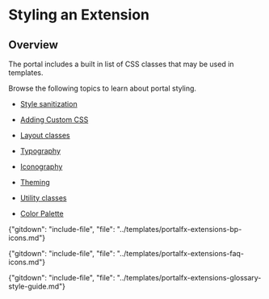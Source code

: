 
# Styling an Extension 

## Overview

The portal includes a built in list of CSS classes that may be used in templates.

Browse the following topics to learn about portal styling.

* [Style sanitization](top-style-guide-html-css-sanitization.md)

* [Adding Custom CSS](top-style-guide-custom-css.md)

* [Layout classes](top-style-guide-layout.md)

* [Typography](top-style-guide-typography.md)

* [Iconography](top-style-guide-iconography.md)

* [Theming](top-style-guide-theming.md)

* [Utility classes](top-style-guide-utility-classes.md)

* [Color Palette](top-style-guide-color-palette.md)


<!--
 gitdown": "include-file", "file": "../templates/portalfx-extensions-bp-style-guide.md"}
-->

{"gitdown": "include-file", "file": "../templates/portalfx-extensions-bp-icons.md"}

{"gitdown": "include-file", "file": "../templates/portalfx-extensions-faq-icons.md"}

{"gitdown": "include-file", "file": "../templates/portalfx-extensions-glossary-style-guide.md"}